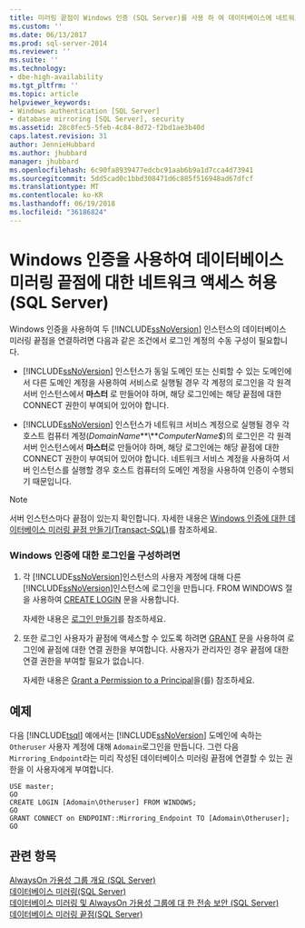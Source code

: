```yaml
---
title: 미러링 끝점이 Windows 인증 (SQL Server)를 사용 하 여 데이터베이스에 네트워크 액세스 허용 | Microsoft Docs
ms.custom: ''
ms.date: 06/13/2017
ms.prod: sql-server-2014
ms.reviewer: ''
ms.suite: ''
ms.technology:
- dbe-high-availability
ms.tgt_pltfrm: ''
ms.topic: article
helpviewer_keywords:
- Windows authentication [SQL Server]
- database mirroring [SQL Server], security
ms.assetid: 28c8fec5-5feb-4c84-8d72-f2bd1ae3b40d
caps.latest.revision: 31
author: JennieHubbard
ms.author: jhubbard
manager: jhubbard
ms.openlocfilehash: 6c90fa8939477edcbc91aab6b9a1d7cca4d73941
ms.sourcegitcommit: 5dd5cad0c1bbd308471d6c885f516948ad67dfcf
ms.translationtype: MT
ms.contentlocale: ko-KR
ms.lasthandoff: 06/19/2018
ms.locfileid: "36186824"
---
```

# <a name="allow-network-access-to-a-database-mirroring-endpoint-using-windows-authentication-sql-server"></a>Windows 인증을 사용하여 데이터베이스 미러링 끝점에 대한 네트워크 액세스 허용(SQL Server)
  Windows 인증을 사용하여 두 [!INCLUDE[ssNoVersion](../includes/ssnoversion-md.md)] 인스턴스의 데이터베이스 미러링 끝점을 연결하려면 다음과 같은 조건에서 로그인 계정의 수동 구성이 필요합니다.  
  
-   [!INCLUDE[ssNoVersion](../includes/ssnoversion-md.md)] 인스턴스가 동일 도메인 또는 신뢰할 수 있는 도메인에서 다른 도메인 계정을 사용하여 서비스로 실행될 경우 각 계정의 로그인을 각 원격 서버 인스턴스에서 **마스터** 로 만들어야 하며, 해당 로그인에는 해당 끝점에 대한 CONNECT 권한이 부여되어 있어야 합니다.  
  
-   [!INCLUDE[ssNoVersion](../includes/ssnoversion-md.md)] 인스턴스가 네트워크 서비스 계정으로 실행될 경우 각 호스트 컴퓨터 계정(*DomainName***\\***ComputerName$*)의 로그인은 각 원격 서버 인스턴스에서 **마스터**로 만들어야 하며, 해당 로그인에는 해당 끝점에 대한 CONNECT 권한이 부여되어 있어야 합니다. 네트워크 서비스 계정을 사용하여 서버 인스턴스를 실행할 경우 호스트 컴퓨터의 도메인 계정을 사용하여 인증이 수행되기 때문입니다.  
  
> [!NOTE]  
>  서버 인스턴스마다 끝점이 있는지 확인합니다. 자세한 내용은 [Windows 인증에 대한 데이터베이스 미러링 끝점 만들기&#40;Transact-SQL&#41;](database-mirroring/create-a-database-mirroring-endpoint-for-windows-authentication-transact-sql.md)를 참조하세요.  
  
### <a name="to-configure-logins-for-windows-authentication"></a>Windows 인증에 대한 로그인을 구성하려면  
  
1.  각 [!INCLUDE[ssNoVersion](../includes/ssnoversion-md.md)]인스턴스의 사용자 계정에 대해 다른 [!INCLUDE[ssNoVersion](../includes/ssnoversion-md.md)]인스턴스에 로그인을 만듭니다. FROM WINDOWS 절을 사용하여 [CREATE LOGIN](/sql/t-sql/statements/create-login-transact-sql) 문을 사용합니다.  
  
     자세한 내용은 [로그인 만들기](../relational-databases/security/authentication-access/create-a-login.md)를 참조하세요.  
  
2.  또한 로그인 사용자가 끝점에 액세스할 수 있도록 하려면 [GRANT](/sql/t-sql/statements/grant-transact-sql) 문을 사용하여 로그인에 끝점에 대한 연결 권한을 부여합니다. 사용자가 관리자인 경우 끝점에 대한 연결 권한을 부여할 필요가 없습니다.  
  
     자세한 내용은 [Grant a Permission to a Principal](../relational-databases/security/authentication-access/grant-a-permission-to-a-principal.md)을(를) 참조하세요.  
  
## <a name="example"></a>예제  
 다음 [!INCLUDE[tsql](../includes/tsql-md.md)] 예에서는 [!INCLUDE[ssNoVersion](../includes/ssnoversion-md.md)] 도메인에 속하는 `Otheruser` 사용자 계정에 대해 `Adomain`로그인을 만듭니다. 그런 다음 `Mirroring_Endpoint`라는 미리 작성된 데이터베이스 미러링 끝점에 연결할 수 있는 권한을 이 사용자에게 부여합니다.  
  
```  
USE master;  
GO  
CREATE LOGIN [Adomain\Otheruser] FROM WINDOWS;  
GO  
GRANT CONNECT on ENDPOINT::Mirroring_Endpoint TO [Adomain\Otheruser];  
GO  
```  
  
## <a name="see-also"></a>관련 항목  
 [AlwaysOn 가용성 그룹 개요 &#40;SQL Server&#41;](availability-groups/windows/overview-of-always-on-availability-groups-sql-server.md)   
 [데이터베이스 미러링&#40;SQL Server&#41;](database-mirroring/database-mirroring-sql-server.md)   
 [데이터베이스 미러링 및 AlwaysOn 가용성 그룹에 대 한 전송 보안 &#40;SQL Server&#41;](database-mirroring/transport-security-database-mirroring-always-on-availability.md)   
 [데이터베이스 미러링 끝점&#40;SQL Server&#41;](database-mirroring/the-database-mirroring-endpoint-sql-server.md)  
  
  
